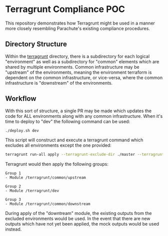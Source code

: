 # Terragrunt Compliance POC

This repository demonstrates how Terragrunt might be used in a manner more closely resembling Parachute's existing compliance procedures.

## Directory Structure

Within the [terragrunt](./terragrunt/) directory, there is a subdirectory for each logical "environment" as well as a subdirectory for "common" elements which are shared by multiple environments. Common infrastructure may be "upstream" of the environments, meaning the environment terraform is dependent on the common infrastructure, or vice-versa, where the common infrastructure is "downstream" of the environments.

## Workflow

With this sort of structure, a single PR may be made which updates the code for ALL environments along with any common infrastructure. When it's time to deploy to "dev" the following command can be used:

```sh
./deploy.sh dev
```

This script will construct and execute a terragrunt command which excludes all environments except the one provided:

```sh
terragrunt run-all apply --terragrunt-exclude-dir ./master --terragrunt-exclude-dir ./prod
```

Terragrunt would then apply the following groups:

```
Group 1
- Module /terragrunt/common/upstream

Group 2
- Module /terragrunt/dev

Group 3
- Module /terragrunt/common/downstream
```

During apply of the "downtream" module, the existing outputs from the excluded environments would be used. In the event that there are new outputs which have not yet been applied, the mock outputs would be used instead.

